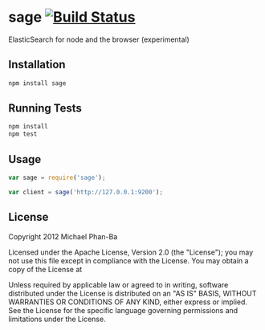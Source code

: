 # sage [![Build Status](https://secure.travis-ci.org/mikepb/sage.png)](http://travis-ci.org/mikepb/sage)

ElasticSearch for node and the browser (experimental)

## Installation

```bash
npm install sage
```

## Running Tests

```bash
npm install
npm test
```

## Usage

```javascript
var sage = require('sage');

var client = sage('http://127.0.0.1:9200');
```

## License

Copyright 2012 Michael Phan-Ba

Licensed under the Apache License, Version 2.0 (the "License");
you may not use this file except in compliance with the License.
You may obtain a copy of the License at

<center><http://www.apache.org/licenses/LICENSE-2.0></center>

Unless required by applicable law or agreed to in writing, software
distributed under the License is distributed on an "AS IS" BASIS,
WITHOUT WARRANTIES OR CONDITIONS OF ANY KIND, either express or implied.
See the License for the specific language governing permissions and
limitations under the License.

